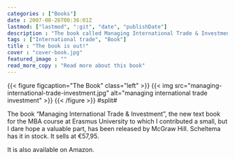 ```yaml
---
categories : ["Books"]
date : 2007-08-26T00:36:01Z
lastmod: ["lastmod", ":git", "date", "publishDate"]
description : "The book called Managing International Trade & Investment, the new text book for the MBA course at Erasmus University to which I contributed a small, but I dare hope a valuable part, has been released by McGraw Hill."
tags : ["International trade", "Book"]
title : "The book is out!"
cover : "cover-book.jpg"
featured_image : ""
read_more_copy : "Read more about this book"
---
```


{{< figure figcaption="The Book" class="left" >}}
	{{< img src="managing-international-trade-investment.jpg"   alt="managing international trade investment" >}}
{{< /figure >}}
#split#

The book “Managing International Trade & Investment”, the new text book for the MBA course at Erasmus University to which I contributed a small, but I dare hope a valuable part, has been released by McGraw Hill. Scheltema has it in stock. It sells at €57,95.

It is also available on Amazon.

